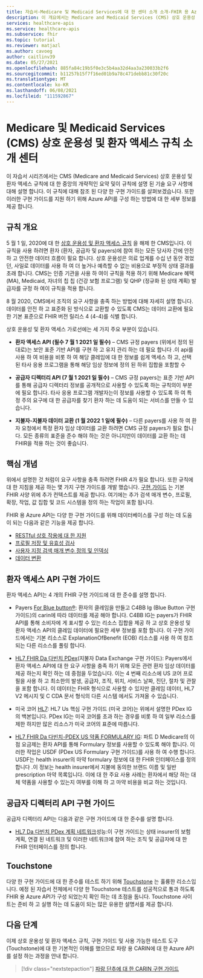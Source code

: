```yaml
---
title: 자습서-Medicare 및 Medicaid Services에 대 한 센터 소개 소개-FHIR 용 Azure API
description: 이 개요에서는 Medicare and Medicaid Services (CMS) 상호 운용성 및 환자 액세스 규칙에 대 한 센터와 관련 된 일련의 자습서를 소개 합니다.
services: healthcare-apis
ms.service: healthcare-apis
ms.subservice: fhir
ms.topic: tutorial
ms.reviewer: matjazl
ms.author: cavoeg
author: caitlinv39
ms.date: 05/27/2021
ms.openlocfilehash: 885fa84c19b5f0e3c5b4aa32d4aa3a230033b2f6
ms.sourcegitcommit: b11257b15f7f16ed01b9a78c471debb81c30f20c
ms.translationtype: MT
ms.contentlocale: ko-KR
ms.lasthandoff: 06/08/2021
ms.locfileid: "111592867"
---
```

# <a name="centers-for-medicare-and-medicaid-services-cms-interoperability-and-patient-access-rule-introduction"></a>Medicare 및 Medicaid Services (CMS) 상호 운용성 및 환자 액세스 규칙 소개 센터

이 자습서 시리즈에서는 CMS (Medicare and Medicaid Services) 상호 운용성 및 환자 액세스 규칙에 대 한 중앙의 개략적인 요약 및이 규칙에 설명 된 기술 요구 사항에 대해 설명 합니다. 이 규칙에 대해 참조 된 다양 한 구현 가이드를 살펴보겠습니다. 또한 이러한 구현 가이드를 지원 하기 위해 Azure API를 구성 하는 방법에 대 한 세부 정보를 제공 합니다.


## <a name="rule-overview"></a>규칙 개요

5 월 1 일, 2020에 대 한 [상호 운용성 및 환자 액세스 규칙](https://www.cms.gov/Regulations-and-Guidance/Guidance/Interoperability/index) 을 해제 한 CMS입니다. 이 규칙을 사용 하려면 환자 (환자, 공급자 및 payers)에 참여 하는 모든 당사자 간에 안전 하 고 안전한 데이터 흐름이 필요 합니다. 상호 운용성은 의료 업계를 수십 년 동안 겪었던, 사일로 데이터를 사용 하 여 더 높거나 예측할 수 없는 비용으로 부정적 상태 결과를 초래 합니다. CMS는 인증 기관을 사용 하 여이 규칙을 적용 하기 위해 Medicare 혜택 (MA), Medicaid, 자녀의 칩 칩 (건강 보험 프로그램) 및 QHP (정규화 된 상태 계획) 발급자를 규정 하 여이 규칙을 적용 합니다. 

8 월 2020, CMS에서 조직의 요구 사항을 충족 하는 방법에 대해 자세히 설명 합니다. 데이터를 안전 하 고 표준화 된 방식으로 교환할 수 있도록 CMS는 데이터 교환에 필요한 기본 표준으로 FHIR 버전 릴리스 4 (4-4)를 식별 합니다. 

상호 운용성 및 환자 액세스 가로선에는 세 가지 주요 부분이 있습니다.

* **환자 액세스 API (필수 7 월 1 2021 일 필수)** – CMS 규정 payers (위에서 정의 된 대로)는 보안 표준 기반 API를 구현 하 고 유지 관리 하는 데 필요 합니다 .이 api를 사용 하 여 비용을 비롯 하 여 해당 클레임에 대 한 정보를 쉽게 액세스 하 고, 선택 된 타사 응용 프로그램을 통해 해당 임상 정보에 정의 된 하위 집합을 포함할 수  

* **공급자 디렉터리 API (7 월 1 2021 일 필수)** – CMS 규정 payers는 표준 기반 API를 통해 공급자 디렉터리 정보를 공개적으로 사용할 수 있도록 하는 규칙의이 부분에 필요 합니다. 타사 응용 프로그램 개발자는이 정보를 사용할 수 있도록 하 여 특정 주의 요구에 대 한 공급자를 찾기 환자 하는 데 도움이 되는 서비스를 만들 수 있습니다.  

* **지불자-지불자 데이터 교환 (1 월 2022 1 일에 필수)** – 다른 payers를 사용 하 여 환자 요청에서 특정 환자 임상 데이터를 교환 하려면 CMS 규정 payers가 필요 합니다. 모든 종류의 표준을 준수 해야 하는 것은 아니지만이 데이터를 교환 하는 데 FHIR을 적용 하는 것이 좋습니다. 

## <a name="key-fhir-concepts"></a>핵심 개념

위에서 설명한 것 처럼이 요구 사항을 충족 하려면 FHIR 4가 필요 합니다. 또한 규칙에 대 한 지침을 제공 하는 몇 가지 구현 가이드를 개발 했습니다. [구현 가이드](https://www.hl7.org/fhir/implementationguide.html) 는 기본 FHIR 사양 위에 추가 컨텍스트를 제공 합니다. 여기에는 추가 검색 매개 변수, 프로필, 확장, 작업, 값 집합 및 코드 시스템을 정의 하는 작업이 포함 됩니다.

FHIR 용 Azure API는 다양 한 구현 가이드를 위해 데이터베이스를 구성 하는 데 도움이 되는 다음과 같은 기능을 제공 합니다.

* [RESTful 상호 작용에 대 한 지원](fhir-features-supported.md)
* [프로필 저장 및 유효성 검사](validation-against-profiles.md)
* [사용자 지정 검색 매개 변수 정의 및 인덱싱](how-to-do-custom-search.md)
* [데이터 변환](convert-data.md)

## <a name="patient-access-api-implementation-guides"></a>환자 액세스 API 구현 가이드

환자 액세스 API는 4 개의 FHIR 구현 가이드에 대 한 준수를 설명 합니다.

* Payers [For Blue button®](http://hl7.org/fhir/us/carin-bb/STU1/index.html): 환자의 클레임을 만들고 C4BB Ig (Blue Button 구현 가이드)의 carin에 따라 데이터를 제공 해야 합니다. C4BB IG는 payers가 FHIR API를 통해 소비자에 게 표시할 수 있는 리소스 집합을 제공 하 고 상호 운용성 및 환자 액세스 API의 클레임 데이터에 필요한 세부 정보를 포함 합니다. 이 구현 가이드에서는 기본 리소스로 ExplanationOfBenefit (EOB) 리소스를 사용 하 여 참조 되는 다른 리소스를 풀링 합니다.
* [HL7 FHIR Da 다빈치 PDex](http://hl7.org/fhir/us/davinci-pdex/STU1/index.html)(지불자 Data Exchange 구현 가이드): Payers에서 환자 액세스 API에 대 한 요구 사항을 충족 하기 위해 모든 관련 환자 임상 데이터를 제공 하는지 확인 하는 데 중점을 두었습니다. 이는 4 번째 리소스에 US 코어 프로필을 사용 하 고 최소한의 발생, 공급자, 조직, 위치, 서비스 날짜, 진단, 절차 및 관찰을 포함 합니다. 이 데이터는 FHIR 형식으로 사용할 수 있지만 클레임 데이터, HL7 V2 메시지 및 C CDA 문서 형식의 다른 시스템 에서도 가져올 수 있습니다.
* 미국 코어 [HL7](https://www.hl7.org/fhir/us/core/toc.html): HL7 Us 핵심 구현 가이드 (미국 코어)는 위에서 설명한 PDex IG의 백본입니다. PDex IG는 미국 코어를 초과 하는 경우를 비롯 하 여 일부 리소스를 제한 하지만 많은 리소스가 미국 코어의 표준에 따릅니다.

* [HL7 FHIR Da 다빈치-PDEX US 약품 FORMULARY IG](http://hl7.org/fhir/us/Davinci-drug-formulary/index.html): 파트 D Medicare의 이점 요금제는 환자 API를 통해 Formulary 정보를 사용할 수 있도록 해야 합니다. 이러한 작업은 USDF (PDex US Formulary 구현 가이드)를 사용 하 여 수행 합니다. USDF는 health insurer의 마약 formulary 정보에 대 한 FHIR 인터페이스를 정의 합니다 .이 정보는 health insurer에서 지불에 동의한 브랜드 이름 및 일반 prescription 마약 목록입니다. 이에 대 한 주요 사용 사례는 환자에서 해당 하는 대체 약품을 사용할 수 있는지 여부를 이해 하 고 마약 비용을 비교 하는 것입니다.

## <a name="provider-directory-api-implementation-guide"></a>공급자 디렉터리 API 구현 가이드

공급자 디렉터리 API는 다음과 같은 구현 가이드에 대 한 준수를 설명 합니다.

* [HL7 Da 다빈치 PDex 계획 네트워크](http://build.fhir.org/ig/HL7/davinci-pdex-plan-net/)성능:이 구현 가이드는 상태 insurer의 보험 계획, 연결 된 네트워크 및 이러한 네트워크에 참여 하는 조직 및 공급자에 대 한 FHIR 인터페이스를 정의 합니다.

## <a name="touchstone"></a>Touchstone

다양 한 구현 가이드에 대 한 준수를 테스트 하기 위해 [Touchstone](https://touchstone.aegis.net/touchstone/) 는 훌륭한 리소스입니다. 예정 된 자습서 전체에서 다양 한 Touchstone 테스트를 성공적으로 통과 하도록 FHIR 용 Azure API가 구성 되었는지 확인 하는 데 초점을 둡니다. Touchstone 사이트는 준비 하 고 실행 하는 데 도움이 되는 많은 유용한 설명서를 제공 합니다.

## <a name="next-steps"></a>다음 단계

이제 상호 운용성 및 환자 액세스 규칙, 구현 가이드 및 사용 가능한 테스트 도구 (Touchstone)에 대 한 기본적인 이해를 했으므로 파랑 용 CARIN에 대 한 Azure API를 설정 하는 과정을 안내 합니다. 

>[!div class="nextstepaction"]
>[파랑 단추에 대 한 CARIN 구현 가이드](carin-implementation-guide-blue-button-tutorial.md)  